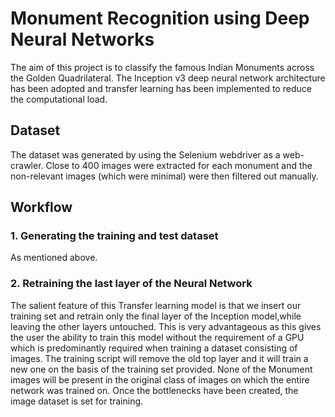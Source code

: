 
# Monument Recognition using Deep Neural Networks

The aim of this project is to classify the famous Indian Monuments across the Golden Quadrilateral. The Inception v3 deep neural network architecture has been adopted and transfer learning has been implemented to reduce the computational load.

## Dataset

The dataset was generated by using the Selenium webdriver as a web-crawler. Close to 400 images were extracted for each monument and the non-relevant images (which were minimal) were then filtered out manually. 

## Workflow

### 1. Generating the training and test dataset 

As mentioned above.

### 2. Retraining the last layer of the Neural Network

The salient feature of this Transfer learning model is that we insert our training set and retrain only the final layer of the Inception model,while leaving the other layers untouched. This is very advantageous as this gives the user the ability to train this model without the requirement of a GPU which is predominantly required when training a dataset consisting of images. The training script will remove the old top layer and it will train a new one on the basis of the training set provided. None of the Monument images will be present in the original class of images on which the entire network was trained on. Once the bottlenecks have been created, the image dataset is set for training.

